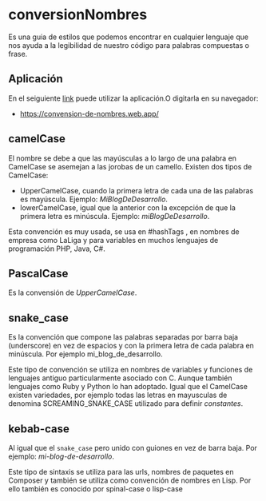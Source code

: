 # conversionNombres

Es una guia de estilos que podemos encontrar en cualquier lenguaje que nos ayuda a la legibilidad de nuestro código para palabras compuestas o frase.

## Aplicación

En el seiguiente [link](https://convension-de-nombres.web.app/) puede utilizar la aplicación.O digitarla en su navegador:<br>
  -  https://convension-de-nombres.web.app/  


## camelCase

El nombre se debe a que las mayúsculas a lo largo de una palabra en CamelCase se asemejan a las jorobas de un camello.
Existen dos tipos de CamelCase:

  - UpperCamelCase, cuando la primera letra de cada una de las palabras es mayúscula. Ejemplo: *MiBlogDeDesarrollo*.<br>
  - lowerCamelCase, igual que la anterior con la excepción de que la primera letra es minúscula. Ejemplo: *miBlogDeDesarrollo*.<br>
  
Esta convención es muy usada, se usa en #hashTags , en nombres de empresa como LaLiga y para variables en muchos lenguajes de programación PHP, Java, C#.

## PascalCase

Es la convensión de *UpperCamelCase*.

## snake_case

Es la convención que compone las palabras separadas por barra baja (underscore) en vez de espacios y con la primera letra de cada palabra en minúscula. Por ejemplo mi_blog_de_desarrollo.

Este tipo de convención se utiliza en nombres de variables y funciones de lenguajes antiguo particularmente asociado con C. Aunque también lenguajes como Ruby y Python lo han adoptado. Igual que el CamelCase existen variedades, por ejemplo todas las letras en mayusculas de denomina SCREAMING_SNAKE_CASE utilizado para definir *constantes*.

## kebab-case

Al igual que el `snake_case` pero unido con guiones en vez de barra baja. Por ejemplo: *mi-blog-de-desarrollo*.

Este tipo de sintaxis se utiliza para las urls, nombres de paquetes en Composer y también se utiliza como convención de nombres en Lisp. Por ello también es conocido por spinal-case o lisp-case
